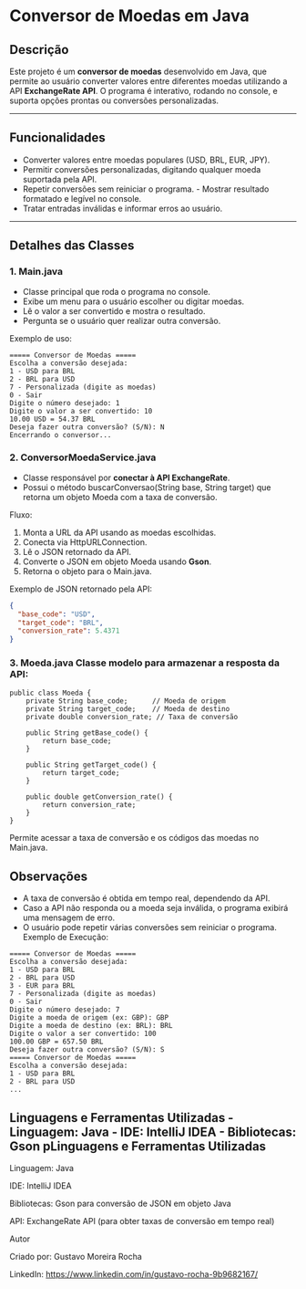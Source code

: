 # Conversor de Moedas em Java 
## Descrição
Este projeto é um **conversor de moedas** desenvolvido em Java, que permite ao usuário converter valores entre diferentes moedas utilizando a API **ExchangeRate API**. O programa é interativo, rodando no console, e suporta opções prontas ou conversões personalizadas. 


--- 
## Funcionalidades 
- Converter valores entre moedas populares (USD, BRL, EUR, JPY).
- Permitir conversões personalizadas, digitando qualquer moeda suportada pela API.
- Repetir conversões sem reiniciar o programa. - Mostrar resultado formatado e legível no console.
- Tratar entradas inválidas e informar erros ao usuário.
---
## Detalhes das Classes
### 1. Main.java
- Classe principal que roda o programa no console.
-  Exibe um menu para o usuário escolher ou digitar moedas. 
-  Lê o valor a ser convertido e mostra o resultado. 
-  Pergunta se o usuário quer realizar outra conversão.

Exemplo de uso:

```text
===== Conversor de Moedas =====
Escolha a conversão desejada:
1 - USD para BRL
2 - BRL para USD
7 - Personalizada (digite as moedas)
0 - Sair
Digite o número desejado: 1
Digite o valor a ser convertido: 10
10.00 USD = 54.37 BRL
Deseja fazer outra conversão? (S/N): N
Encerrando o conversor...
```

### 2. ConversorMoedaService.java 
- Classe responsável por **conectar à API ExchangeRate**.
- Possui o método buscarConversao(String base, String target) que retorna um objeto Moeda com a taxa de conversão.


Fluxo: 
1. Monta a URL da API usando as moedas escolhidas.
2. Conecta via HttpURLConnection.
3. Lê o JSON retornado da API.
4. Converte o JSON em objeto Moeda usando **Gson**.
5. Retorna o objeto para o Main.java.

Exemplo de JSON retornado pela API: 
```json
{
  "base_code": "USD",
  "target_code": "BRL",
  "conversion_rate": 5.4371
}
```

### 3. Moeda.java Classe modelo para armazenar a resposta da API:
```
public class Moeda {
    private String base_code;      // Moeda de origem
    private String target_code;    // Moeda de destino
    private double conversion_rate; // Taxa de conversão

    public String getBase_code() {
        return base_code;
    }

    public String getTarget_code() {
        return target_code;
    }

    public double getConversion_rate() {
        return conversion_rate;
    }
}
``` 

Permite acessar a taxa de conversão e os códigos das moedas no Main.java.

## Observações

- A taxa de conversão é obtida em tempo real, dependendo da API. 
- Caso a API não responda ou a moeda seja inválida, o programa exibirá uma mensagem de erro.
- O usuário pode repetir várias conversões sem reiniciar o programa.
Exemplo de Execução:
```text
===== Conversor de Moedas =====
Escolha a conversão desejada:
1 - USD para BRL
2 - BRL para USD
3 - EUR para BRL
7 - Personalizada (digite as moedas)
0 - Sair
Digite o número desejado: 7
Digite a moeda de origem (ex: GBP): GBP
Digite a moeda de destino (ex: BRL): BRL
Digite o valor a ser convertido: 100
100.00 GBP = 657.50 BRL
Deseja fazer outra conversão? (S/N): S
===== Conversor de Moedas =====
Escolha a conversão desejada:
1 - USD para BRL
2 - BRL para USD
...
```
## Linguagens e Ferramentas Utilizadas - **Linguagem:** Java - **IDE:** IntelliJ IDEA - **Bibliotecas:** Gson pLinguagens e Ferramentas Utilizadas

Linguagem: Java

IDE: IntelliJ IDEA

Bibliotecas: Gson para conversão de JSON em objeto Java

API: ExchangeRate API (para obter taxas de conversão em tempo real)

Autor

Criado por: Gustavo Moreira Rocha

LinkedIn: https://www.linkedin.com/in/gustavo-rocha-9b9682167/
